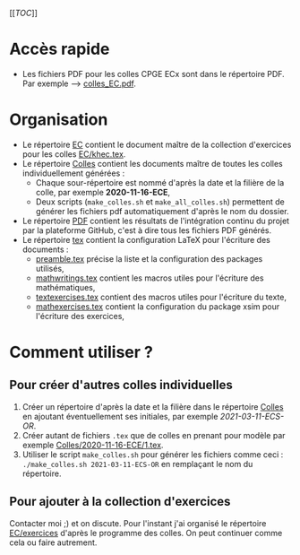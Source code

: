 [[_TOC_]]

# Accès rapide

- Les fichiers PDF pour les colles CPGE ECx sont dans le répertoire PDF. Par exemple --> [colles_EC.pdf](PDF/colles_EC.pdf).


# Organisation

- Le répertoire [EC](EC) contient le document maître de la collection d'exercices pour les colles [EC/khec.tex](EC/khec.tex).
- Le répertoire [Colles](Colles) contient les documents maître de toutes les colles individuellement générées :
  * Chaque sour-répertoire est nommé d'après la date et la filière de la colle, par exemple **2020-11-16-ECE**, 
  * Deux scripts (`make_colles.sh` et `make_all_colles.sh`) permettent de générer les fichiers pdf automatiquement d'après le nom du dossier.
- Le répertoire [PDF](PDF) contient les résultats de l'intégration continu du projet par la plateforme GitHub, c'est à dire tous les fichiers PDF générés.
- Le répertoire [tex](tex) contient la configuration LaTeX pour l'écriture des documents :
  * [preamble.tex](tex/preamble.tex) précise la liste et la configuration des packages utilisés,
  * [mathwritings.tex](tex/mathwritings.tex) contient les macros utiles pour l'écriture des mathématiques,
  * [textexercises.tex](tex/textexercises.tex) contient des macros utiles pour l'écriture du texte,
  * [mathexercises.tex](tex/mathexercises.tex) contient la configuration du package xsim pour l'écriture des exercices,
  


# Comment utiliser ?

## Pour créer d'autres colles individuelles

1. Créer un répertoire d'après la date et la filière dans le répertoire [Colles](Colles) en ajoutant éventuellement ses initiales, par exemple *2021-03-11-ECS-OR*.
2. Créer autant de fichiers `.tex` que de colles en prenant pour modèle par exemple [Colles/2020-11-16-ECE/1.tex](Colles/2020-11-16-ECE/1.tex). 
3. Utiliser le script `make_colles.sh` pour générer les fichiers comme ceci : `./make_colles.sh 2021-03-11-ECS-OR`  en remplaçant le nom du répertoire. 

## Pour ajouter à la collection d'exercices

Contacter moi ;) et on discute. Pour l'instant j'ai organisé le répertoire [EC/exercices](EC/exercices) d'après le programme des colles. On peut continuer comme cela ou faire autrement. 







